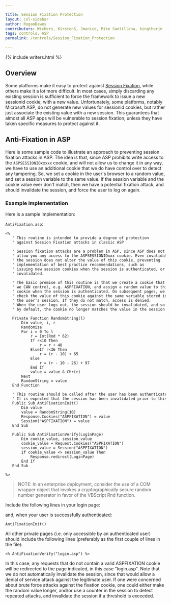 ```yaml
---

title: Session Fixation Protection
layout: col-sidebar
author: RoganDawes
contributors: Wichers, KirstenS, Jmanico, Mike Santillana, kingthorin
tags: controls, ASP
permalink: /controls/Session_Fixation_Protection

---
```


{% include writers.html %}

## Overview

Some platforms make it easy to protect against [Session
Fixation](Session_fixation), while others make it a lot more
difficult. In most cases, simply discarding any existing session is
sufficient to force the framework to issue a new sessionid cookie, with
a new value. Unfortunately, some platforms, notably Microsoft ASP, do
not generate new values for sessionid cookies, but rather just associate
the existing value with a new session. This guarantees that almost all
ASP apps will be vulnerable to session fixation, unless they have taken
specific measures to protect against it.

## Anti-Fixation in ASP

Here is some sample code to illustrate an approach to preventing session
fixation attacks in ASP. The idea is that, since ASP prohibits write
access to the `ASPSESSIONIDxxxxx` cookie, and will not allow us to change
it in any way, we have to use an additional cookie that we do have
control over to detect any tampering. So, we set a cookie in the user's
browser to a random value, and set a session variable to the same value.
If the session variable and the cookie value ever don't match, then we
have a potential fixation attack, and should invalidate the session, and
force the user to log on again.

### Example implementation

Here is a sample implementation:

`AntiFixation.asp`:

```
<%
   ' This routine is intended to provide a degree of protection
   ' against Session Fixation attacks in classic ASP
   
   ' Session fixation attacks are a problem in ASP, since ASP does not
   ' allow you any access to the ASPSESSIONIDxxx cookie. Even invalidating
   ' the session does not alter the value of this cookie, preventing
   ' implementation of best practice recommendations, such as
   ' issuing new session cookies when the session is authenticated, or 
   ' invalidated.
   
   ' The basic premise of this routine is that we create a cookie that 
   ' we CAN control, e.g. ASPFIXATION, and assign a random value to this
   ' cookie when the session is authenticated. On subsequent pages, we 
   ' check the value of this cookie against the same variable stored in
   ' the user's session. If they do not match, access is denied.
   ' When the user logs out, the session should be invalidated, and so 
   ' by default, the cookie no longer matches the value in the session.
   
   Private Function RandomString(l)
       Dim value, i, r
       Randomize
       For i = 0 To l
           r = Int(Rnd * 62)
           If r<10 Then
               r = r + 48
           ElseIf r<36 Then
               r = (r - 10) + 65
           Else
               r = (r - 10 - 26) + 97
           End If
           value = value & Chr(r)
       Next
       RandomString = value
   End Function
   
   ' This routine should be called after the user has been authenticated.
   ' It is expected that the session has been invalidated prior to this call.
   Public Sub AntiFixationInit() 
       Dim value
       value = RandomString(10)
       Response.Cookies("ASPFIXATION") = value
       Session("ASPFIXATION") = value
   End Sub
   
   Public Sub AntiFixationVerify(LoginPage)
       Dim cookie_value, session_value
       cookie_value = Request.Cookies("ASPFIXATION")
       session_value = Session("ASPFIXATION")
       If cookie_value <> session_value Then
           Response.redirect(LoginPage)
       End If
   End Sub
   
%>
```

> NOTE: In an enterprise deployment, consider the use of a COM wrapper
object that invokes a cryptographically secure random number generator
in favor of the VBScript Rnd function.

Include the following lines in your login page:

and, when your user is successfully authenticated:

`AntiFixationInit()`

All other private pages (i.e. only accessible by an authenticated user)
should include the following lines (preferably as the first couple of
lines in the file):

`<% AntiFixationVerify("login.asp") %>`

In this case, any requests that do not contain a valid ASPFIXATION
cookie will be redirected to the page indicated, in this case
"login.asp". Note that we do not automatically invalidate the session,
since that would allow a denial of service attack against the legitimate
user. If one were concerned about brute force attacks against the
fixation cookie, one could either make the random value longer, and/or
use a counter in the session to detect repeated attacks, and invalidate
the session if a threshold is exceeded.
